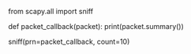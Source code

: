 from scapy.all import sniff

def packet_callback(packet):
    print(packet.summary())

sniff(prn=packet_callback, count=10)
